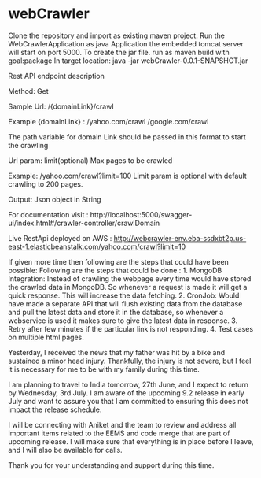 # webCrawler

Clone the repository and import as existing maven project.
Run the WebCrawlerApplication as java Application the embedded tomcat server will start on port 5000.
To create the jar file. run as maven build with goal:package
In target location: java -jar webCrawler-0.0.1-SNAPSHOT.jar

Rest API endpoint description

Method: Get			

Sample Url: /{domainLink}/crawl

Example {domainLink} : /yahoo.com/crawl
						/google.com/crawl
						
The path variable for domain Link should be passed in this format to start the crawling


Url param: limit(optional)
			Max pages to be crawled
			
Example: /yahoo.com/crawl?limit=100
		Limit param is optional with default crawling to 200 pages.
		
		
Output:
Json object in String

For documentation visit : http://localhost:5000/swagger-ui/index.html#/crawler-controller/crawlDomain

Live RestApi deployed on AWS : http://webcrawler-env.eba-ssdxbt2p.us-east-1.elasticbeanstalk.com/yahoo.com/crawl?limit=10

If given more time then following are the steps that could have been possible:
Following are the steps that could be done :
	1. MongoDB Integration: Instead of crawling the webpage every time would have stored the crawled data in MongoDB. So whenever a request is made it will get a quick response. This will increase the data fetching.
	2. CronJob: Would have made a separate API that will flush existing data from the database and pull the latest data and store it in the database, so whenever a webservice is used it makes sure to give the latest data in response.
	3. Retry after few minutes if the particular link is not responding.
	4. Test cases on multiple html pages.






Yesterday, I received the news that my father was hit by a bike and sustained a minor head injury. Thankfully, the injury is not severe, but I feel it is necessary for me to be with my family during this time.

I am planning to travel to India tomorrow, 27th June, and I expect to return by Wednesday, 3rd July. I am aware of the upcoming 9.2 release in early July and want to assure you that I am committed to ensuring this does not impact the release schedule.

I will be connecting with Aniket and the team to review and address all important items related to the EEMS and code merge that are part of upcoming release. I will make sure that everything is in place before I leave, and I will also be available for calls.

Thank you for your understanding and support during this time.
